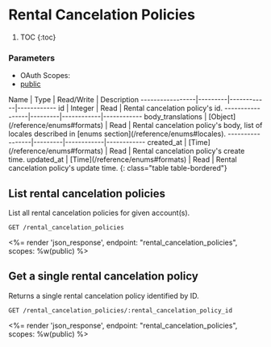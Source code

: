 # Rental Cancelation Policies

1. TOC
{:toc}

### Parameters
<ul class="nav nav-pills" role="tablist">
  <li class="disabled"><a>OAuth Scopes:</a></li>
  <li class="active"><a href="#public" role="tab" data-toggle="pill">public</a></li>
</ul>
<div class="tab-content" markdown="1">
  <div class="tab-pane active" id="public" markdown="1">
Name             | Type    | Read/Write | Description
-----------------|---------|------------|------------
id               | Integer | Read       | Rental cancelation policy's id.
-----------------|---------|------------|------------
body_translations | [Object](/reference/enums#formats)     | Read       | Rental cancelation policy's body, list of locales described in [enums section](/reference/enums#locales).
-----------------|---------|------------|------------
created_at       | [Time](/reference/enums#formats) | Read         | Rental cancelation policy's create time.
updated_at       | [Time](/reference/enums#formats) | Read         | Rental cancelation policy's update time.
{: class="table table-bordered"}
  </div>
</div>

## List rental cancelation policies

List all rental cancelation policies for given account(s).

~~~
GET /rental_cancelation_policies
~~~

<%= render 'json_response', endpoint: "rental_cancelation_policies", scopes: %w(public) %>

## Get a single rental cancelation policy

Returns a single rental cancelation policy identified by ID.

~~~
GET /rental_cancelation_policies/:rental_cancelation_policy_id
~~~

<%= render 'json_response', endpoint: "rental_cancelation_policies", scopes: %w(public) %>
